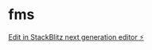 # fms

[Edit in StackBlitz next generation editor ⚡️](https://stackblitz.com/~/github.com/rentaiae/fms)
